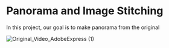 # Panorama and Image Stitching

In this project, our goal is to make panorama from the original

![Original_Video_AdobeExpress (1)](https://user-images.githubusercontent.com/67091916/219720622-ecadcf91-9d65-4f12-bc66-51feada7ea68.gif)
